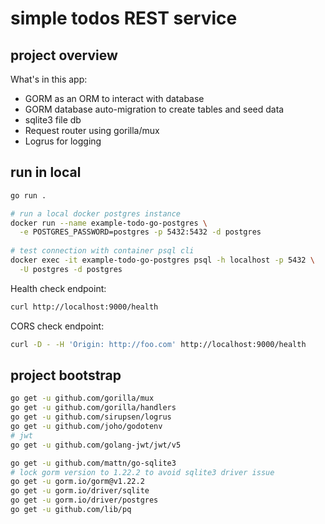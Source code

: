 # simple todos REST service

## project overview

What's in this app:

- GORM as an ORM to interact with database
- GORM database auto-migration to create tables and seed data
- sqlite3 file db
- Request router using gorilla/mux
- Logrus for logging

## run in local

```sh
go run .
```

```sh
# run a local docker postgres instance
docker run --name example-todo-go-postgres \
  -e POSTGRES_PASSWORD=postgres -p 5432:5432 -d postgres
  
# test connection with container psql cli
docker exec -it example-todo-go-postgres psql -h localhost -p 5432 \
  -U postgres -d postgres
```


Health check endpoint:

```sh
curl http://localhost:9000/health
```

CORS check endpoint:

```sh
curl -D - -H 'Origin: http://foo.com' http://localhost:9000/health
```



## project bootstrap

```sh
go get -u github.com/gorilla/mux
go get -u github.com/gorilla/handlers
go get -u github.com/sirupsen/logrus
go get -u github.com/joho/godotenv
# jwt
go get -u github.com/golang-jwt/jwt/v5

go get -u github.com/mattn/go-sqlite3
# lock gorm version to 1.22.2 to avoid sqlite3 driver issue 
go get -u gorm.io/gorm@v1.22.2
go get -u gorm.io/driver/sqlite
go get -u gorm.io/driver/postgres
go get -u github.com/lib/pq
```

